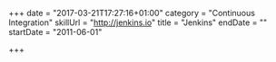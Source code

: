 +++
date = "2017-03-21T17:27:16+01:00"
category = "Continuous Integration"
skillUrl = "http://jenkins.io"
title = "Jenkins"
endDate = ""
startDate = "2011-06-01"

+++

